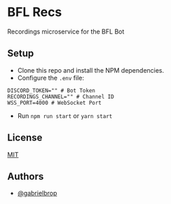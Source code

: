 # BFL Recs
Recordings microservice for the BFL Bot
## Setup
- Clone this repo and install the NPM dependencies.
- Configure the `.env` file:
```.env
DISCORD_TOKEN="" # Bot Token
RECORDINGS_CHANNEL="" # Channel ID
WSS_PORT=4000 # WebSocket Port
```
- Run `npm run start` or `yarn start`
## License
[MIT](https://choosealicense.com/licenses/mit/)
## Authors
- [@gabrielbrop](https://github.com/gabrielbrop)